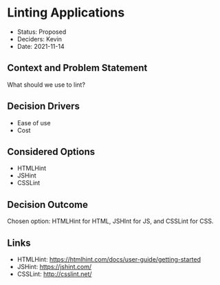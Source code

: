 # Linting Applications

* Status: Proposed
* Deciders: Kevin
* Date: 2021-11-14

## Context and Problem Statement

What should we use to lint?

## Decision Drivers

* Ease of use
* Cost

## Considered Options

* HTMLHint
* JSHint
* CSSLint

## Decision Outcome

Chosen option: HTMLHint for HTML, JSHInt for JS, and CSSLint for CSS.

## Links

* HTMLHint: https://htmlhint.com/docs/user-guide/getting-started
* JSHint: https://jshint.com/
* CSSLint: http://csslint.net/
